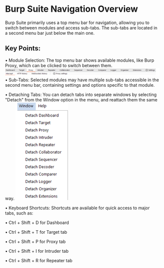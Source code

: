 # Burp Suite Navigation Overview 

Burp Suite primarily uses a top menu bar for navigation, allowing you to switch between modules and access sub-tabs. The sub-tabs are located in a second menu bar just below the main one. 

## Key Points: 

• Module Selection: The top menu bar shows available modules, like Burp Proxy, which can be clicked to switch between them. 
![alt text](image.png)
• Sub-Tabs: Selected modules may have multiple sub-tabs accessible in the second menu bar, containing settings and options specific to that module. 

• Detaching Tabs: You can detach tabs into separate windows by selecting "Detach" from the Window option in the menu, and reattach them the same way. 
![alt text](image-1.png)

• Keyboard Shortcuts: Shortcuts are available for quick access to major tabs, such as: 

• Ctrl + Shift + D for Dashboard 

• Ctrl + Shift + T for Target tab 

• Ctrl + Shift + P for Proxy tab 

• Ctrl + Shift + I for Intruder tab 

• Ctrl + Shift + R for Repeater tab